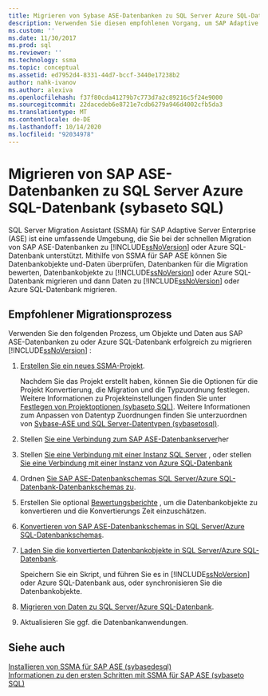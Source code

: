 ```yaml
---
title: Migrieren von Sybase ASE-Datenbanken zu SQL Server Azure SQL-Datenbank | Microsoft-Dokumentation
description: Verwenden Sie diesen empfohlenen Vorgang, um SAP Adaptive Server Enterprise-Datenbanken mithilfe von SQL Server Migration Assistant (SSMA) zu SQL Server oder Azure SQL-Datenbank zu migrieren.
ms.custom: ''
ms.date: 11/30/2017
ms.prod: sql
ms.reviewer: ''
ms.technology: ssma
ms.topic: conceptual
ms.assetid: ed7952d4-8331-44d7-bccf-3440e17238b2
author: nahk-ivanov
ms.author: alexiva
ms.openlocfilehash: f37f80cda41279b7c773d7a2c89216c5f24e9000
ms.sourcegitcommit: 22dacedeb6e8721e7cdb6279a946d4002cfb5da3
ms.translationtype: MT
ms.contentlocale: de-DE
ms.lasthandoff: 10/14/2020
ms.locfileid: "92034978"
---
```

# <a name="migrating-sap-ase-databases-to-sql-server---azure-sql-database-sybasetosql"></a>Migrieren von SAP ASE-Datenbanken zu SQL Server Azure SQL-Datenbank (sybaseto SQL)
SQL Server Migration Assistant (SSMA) für SAP Adaptive Server Enterprise (ASE) ist eine umfassende Umgebung, die Sie bei der schnellen Migration von SAP ASE-Datenbanken zu [!INCLUDE[ssNoVersion](../../includes/ssnoversion-md.md)] oder Azure SQL-Datenbank unterstützt. Mithilfe von SSMA für SAP ASE können Sie Datenbankobjekte und-Daten überprüfen, Datenbanken für die Migration bewerten, Datenbankobjekte zu [!INCLUDE[ssNoVersion](../../includes/ssnoversion-md.md)] oder Azure SQL-Datenbank migrieren und dann Daten zu [!INCLUDE[ssNoVersion](../../includes/ssnoversion-md.md)] oder Azure SQL-Datenbank migrieren.  
  
## <a name="recommended-migration-process"></a>Empfohlener Migrationsprozess  
Verwenden Sie den folgenden Prozess, um Objekte und Daten aus SAP ASE-Datenbanken zu oder Azure SQL-Datenbank erfolgreich zu migrieren [!INCLUDE[ssNoVersion](../../includes/ssnoversion-md.md)] :  
  
1.  [Erstellen Sie ein neues SSMA-Projekt](working-with-ssma-projects-sybasetosql.md).  
  
    Nachdem Sie das Projekt erstellt haben, können Sie die Optionen für die Projekt Konvertierung, die Migration und die Typzuordnung festlegen. Weitere Informationen zu Projekteinstellungen finden Sie unter [Festlegen von Projektoptionen &#40;sybaseto SQL&#41;](../../ssma/sybase/setting-project-options-sybasetosql.md). Weitere Informationen zum Anpassen von Datentyp Zuordnungen finden Sie unterzuordnen von [Sybase-ASE und SQL Server-Datentypen &#40;sybasetosql&#41;](../../ssma/sybase/mapping-sybase-ase-and-sql-server-data-types-sybasetosql.md).  
  
2.  Stellen [Sie eine Verbindung zum SAP ASE-Datenbankserver](connecting-to-sybase-ase-sybasetosql.md)her  
  
3.  Stellen [Sie eine Verbindung mit einer Instanz SQL Server](connecting-to-sql-server-sybasetosql.md) , oder stellen [Sie eine Verbindung mit einer Instanz von Azure SQL-Datenbank](connecting-to-azure-sql-db-sybasetosql.md)  
  
4.  Ordnen [Sie SAP ASE-Datenbankschemas SQL Server/Azure SQL-Datenbank-Datenbankschemas zu](./mapping-sybase-ase-schemas-to-sql-server-schemas-sybasetosql.md).  
  
5.  Erstellen Sie optional [Bewertungsberichte](assessing-sybase-ase-database-objects-for-conversion-sybasetosql.md) , um die Datenbankobjekte zu konvertieren und die Konvertierungs Zeit einzuschätzen.  
  
6.  [Konvertieren von SAP ASE-Datenbankschemas in SQL Server/Azure SQL-Datenbankschemas](./converting-sybase-ase-database-objects-sybasetosql.md).  
  
7.  [Laden Sie die konvertierten Datenbankobjekte in SQL Server/Azure SQL-Datenbank](./loading-converted-database-objects-into-sql-server-sybasetosql.md).  
  
    Speichern Sie ein Skript, und führen Sie es in [!INCLUDE[ssNoVersion](../../includes/ssnoversion-md.md)] oder Azure SQL-Datenbank aus, oder synchronisieren Sie die Datenbankobjekte.  
  
8.  [Migrieren von Daten zu SQL Server/Azure SQL-Datenbank](./migrating-sybase-ase-data-into-sql-server-azure-sql-db-sybasetosql.md).  
  
9. Aktualisieren Sie ggf. die Datenbankanwendungen.  
  
## <a name="see-also"></a>Siehe auch  
[Installieren von SSMA für SAP ASE &#40;sybasedesql&#41;](../../ssma/sybase/installing-ssma-for-sybase-sybasetosql.md)  
[Informationen zu den ersten Schritten mit SSMA für SAP ASE &#40;sybaseto SQL&#41;](../../ssma/sybase/getting-started-with-ssma-for-sybase-sybasetosql.md)  
